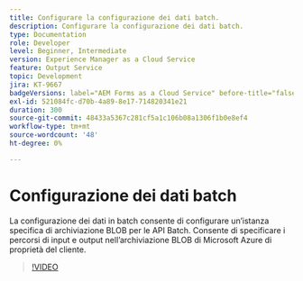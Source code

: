 ```yaml
---
title: Configurare la configurazione dei dati batch.
description: Configurare la configurazione dei dati batch.
type: Documentation
role: Developer
level: Beginner, Intermediate
version: Experience Manager as a Cloud Service
feature: Output Service
topic: Development
jira: KT-9667
badgeVersions: label="AEM Forms as a Cloud Service" before-title="false"
exl-id: 521084fc-d70b-4a89-8e17-714820341e21
duration: 300
source-git-commit: 48433a5367c281cf5a1c106b08a1306f1b0e8ef4
workflow-type: tm+mt
source-wordcount: '48'
ht-degree: 0%

---
```


# Configurazione dei dati batch

La configurazione dei dati in batch consente di configurare un’istanza specifica di archiviazione BLOB per le API Batch. Consente di specificare i percorsi di input e output nell’archiviazione BLOB di Microsoft Azure di proprietà del cliente.

>[!VIDEO](https://video.tv.adobe.com/v/340128?quality=12&learn=on)

